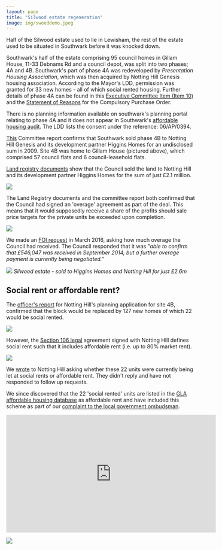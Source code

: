 ```yaml
---
layout: page
title: "Silwood estate regeneration"
image: img/swooddemo.jpeg
---
```


Half of the Silwood estate used to lie in Lewisham, the rest of the estate used to be situated in Southwark before it was knocked down.

Southwark's half of the estate comprising 95 council homes in Gillam House, 11-33 Debnams Rd and a council depot, was split into two phases; 4A and 4B. Southwark's part of phase 4A was redeveloped by _Presentation Housing Association_, which was then acquired by Notting Hill Genesis housing association. According to the Mayor's LDD, permission was granted for 33 new homes - all of which social rented housing. Further details of phase 4A can be found in this [Executive Committee Item (Item 10)](http://moderngov.southwark.gov.uk/CeListDocuments.aspx?CommitteeId=118&MeetingId=995&DF=14%2f02%2f2006&Ver=2) and the [Statement of Reasons](/img/Silwood_Estate.pdf) for the Compulsory Purchase Order.

There is no planning information available on southwark's planning portal relating to phase 4A and it does not appear in Southwark's [affordable housing audit](http://moderngov.southwark.gov.uk/mgAi.aspx?ID=54483). The LDD lists the consent under the reference: 06/AP/0394.

[This](http://moderngov.southwarksites.com/Published/C00000118/M00003082/AI00003831/$VarytermsofdisposalSilwoodPhase4BRotherhitheSE16open.docA.ps.pdf) Committee report confirms that Southwark sold phase 4B to Notting Hill Genesis and its development partner Higgins Homes for an undisclosed sum in 2009. Site 4B was home to Gillam House (pictured above), which comprised 57 council flats and 6 council-leasehold flats.

[Land registry documents](http://crappistmartin.github.io/images/LRegisterSilwood.pdf) show that the Council sold the land to Notting Hill and its development partner Higgins Homes for the sum of just £2.1 million.

![](http://crappistmartin.github.io/images/LRegisterSilwood.png)

The Land Registry documents and the committee report both confirmed that the Council had signed an 'overage' agreement as part of the deal. This means that it would supposedly receive a share of the profits should sale price targets for the private units be exceeded upon completion. 

![](http://35percent.org/img/silwoodoverage.png)

We made an [FOI request](https://www.whatdotheyknow.com/request/silwood_estate_regeneration_site/new) in March 2016, asking how much overage the Council had received. The Council responded that it was _"able to confirm that £546,047 was received in September 2014, but a further overage payment is currently being negotiated."_

![](../img/silwoodstreetplan.png)
*Silwood estate - sold to Higgins Homes and Notting Hill for just £2.6m*

## Social rent or affordable rent?

The [officer's report](http://planbuild.southwark.gov.uk:8190/online-applications/applicationDetails.do?activeTab=summary&keyVal=_STHWR_DCAPR_9538787) for Notting Hill's planning application for site 4B, confirmed that the block would be replaced by 127 new homes of which 22 would be social rented.

![](http://crappistmartin.github.io/images/silwood_or.png)

However, the [Section 106 legal](http://planbuild.southwark.gov.uk/documents/?GetDocument=%7b%7b%7b!vwABB78Rk5DKWmARFnbpJg%3d%3d!%7d%7d%7d) agreement signed with Notting Hill defines social rent such that it includes affordable rent (i.e. up to 80% market rent).

![](http://crappistmartin.github.io/images/silwoods106.png)

We [wrote](https://www.whatdotheyknow.com/request/conversions_from_social_rent_to_3) to Notting Hill asking whether these 22 units were currently being let at social rents or affordable rent. They didn't reply and have not responded to follow up requests.

We since discovered that the 22 'social rented' units are listed in the [GLA affordable housing database](http://data.london.gov.uk/dataset/gla-affordable-housing-programme-outturn/resource/0c87e5dc-f1e9-4edf-b246-bef6b40a9ba3) as affordable rent and have included this scheme as part of our [complaint to the local government ombudsman](/redefining-social-rent).

<iframe width="560" height="315" src="https://www.youtube.com/embed/ZM733_MrNfI" frameborder="0" allowfullscreen></iframe>

![](http://35percent.org/img/silwoodpredemo.jpg)
